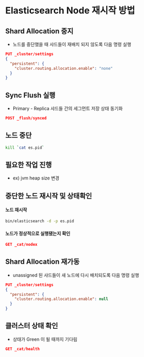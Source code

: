 # Elasticsearch Node 재시작 방법

## Shard Allocation 중지
  - 노드를 중단했을 때 샤드들이 재배치 되지 않도록 다음 명령 실행
```json
PUT _cluster/settings
{
  "persistent": {
    "cluster.routing.allocation.enable": "none"
  }
}
```
## Sync Flush 실행
  - Primary - Replica 샤드들 간의 세그먼트 저장 상태 동기화
```json
POST _flush/synced
```

## 노드 중단
```bash
kill `cat es.pid`
```

## 필요한 작업 진행
  - ex) jvm heap size 변경

## 중단한 노드 재시작 및 상태확인
#### 노드 재시작
```bash
bin/elasticsearch -d -p es.pid
```
#### 노드가 정상적으로 실행됐는지 확인
```json
GET _cat/nodex
```

## Shard Allocation 재가동
  - unassigned 된 샤드들이 새 노드에 다시 배치되도록 다음 명령 실행
```json  
PUT _cluster/settings
{
  "persistent": {
    "cluster.routing.allocation.enable": null
  }
}
```

## 클러스터 상태 확인
  - 상태가 Green 이 될 때까지 기다림
```json
GET _cat/health
```